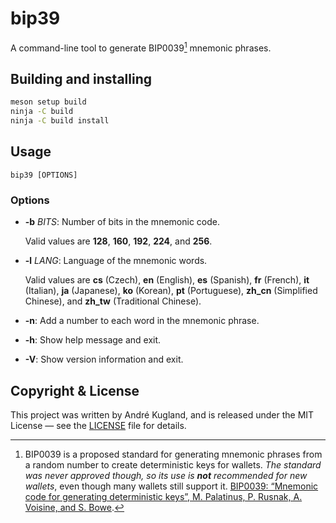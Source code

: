 # bip39

A command-line tool to generate BIP0039[^BIP0039] mnemonic phrases.

[^BIP0039]: BIP0039 is a proposed standard for generating mnemonic phrases from
a random number to create deterministic keys for wallets. *The standard was
never approved though, so its use is **not** recommended for new wallets*, even
though many wallets still support it. [BIP0039: “Mnemonic code for generating
deterministic keys”, M. Palatinus, P. Rusnak, A. Voisine, and S. Bowe](
https://github.com/bitcoin/bips/blob/master/bip-0039.mediawiki).

## Building and installing

```bash
meson setup build
ninja -C build
ninja -C build install
```

## Usage

`bip39 [OPTIONS]`

### Options

  * **-b** <var>BITS</var>:
    Number of bits in the mnemonic code.

    Valid values are **128**, **160**, **192**, **224**, and **256**.

  * **-l** <var>LANG</var>:
    Language of the mnemonic words.

    Valid values are **cs** (Czech), **en** (English), **es** (Spanish), **fr**
    (French), **it** (Italian), **ja** (Japanese), **ko** (Korean), **pt**
    (Portuguese), **zh_cn** (Simplified Chinese), and **zh_tw** (Traditional
    Chinese).

  * **-n**:
    Add a number to each word in the mnemonic phrase.

  * **-h**:
    Show help message and exit.

  * **-V**:
    Show version information and exit.

## Copyright & License

This project was written by André Kugland, and is released under the MIT
License — see the [LICENSE](LICENSE) file for details.
